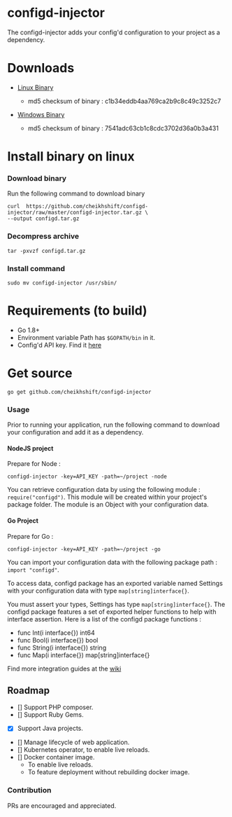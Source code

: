 # configd-injector

The configd-injector adds your config'd configuration to your project as a dependency.

# Downloads

- [Linux Binary](https://github.com/cheikhshift/configd-injector/raw/master/configd-injector.tar.gz)
	- md5 checksum of binary : c1b34eddb4aa769ca2b9c8c49c3252c7

- [Windows Binary](https://github.com/cheikhshift/configd-injector/raw/master/configd-injector.exe.zip)
	- md5 checksum of binary : 7541adc63cb1c8cdc3702d36a0b3a431

# Install binary on linux

### Download binary

Run the following command to download binary

	curl  https://github.com/cheikhshift/configd-injector/raw/master/configd-injector.tar.gz \
  	--output configd.tar.gz

### Decompress archive

	tar -pxvzf configd.tar.gz

### Install command

	sudo mv configd-injector /usr/sbin/


# Requirements (to build)

- Go 1.8+
- Environment variable Path has `$GOPATH/bin` in it.
- Config'd API key. Find it [here](https://configd.gophersauce.com/login)

# Get source

	go get github.com/cheikhshift/configd-injector


### Usage

Prior to running your application, run the following command to download your configuration and add it as a dependency.


#### NodeJS project

Prepare for Node :

	configd-injector -key=API_KEY -path=~/project -node

You can retrieve configuration data by using the following module : `require("configd")`. This module will be created within your project's package folder. The module is an Object with your configuration data.

#### Go Project

Prepare for Go :

	configd-injector -key=API_KEY -path=~/project -go

You can import your configuration data with the following package path : `import "configd"`.

To access data, configd package has an exported variable named Settings with your configuration data with type `map[string]interface{}`.

You must assert your types, Settings has type `map[string]interface{}`. The configd package features a set of exported helper functions to help with interface assertion. Here is a list of the configd package functions :

- func Int(i interface{}) int64 
- func Bool(i interface{}) bool 
- func String(i interface{}) string 
- func Map(i interface{}) map[string]interface{} 

 
 Find more integration guides at the [wiki](https://github.com/cheikhshift/configd/wik)


## Roadmap

- [] Support PHP composer.
- [] Support Ruby Gems.
- [x] Support Java projects.
- [] Manage lifecycle of web application.
- [] Kubernetes operator, to enable live reloads.
- [] Docker container image.
  - To enable live reloads.
  - To feature deployment without rebuilding docker image.

### Contribution

PRs are encouraged and appreciated. 
